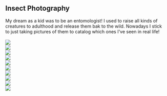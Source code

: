 ## Insect Photography

My dream as a kid was to be an entomologist! I used to raise all kinds of creatures to adulthood and release them bak to the wild. Nowadays I stick to just taking pictures of them to catalog which ones I've seen in real life! 
<br>
<br>
<img src="Images/BugPic_1.png?raw=true"/>
<br>
<img src="Images/BugPic_2.png?raw=true"/>
<br>
<img src="Images/BugPic_3.png?raw=true"/>
<br>
<img src="Images/BugPic_4.png?raw=true"/>
<br>
<img src="Images/BugPic_5.png?raw=true"/>
<br>
<img src="Images/BugPic_6.png?raw=true"/>
<br>
<img src="Images/BugPic_7.png?raw=true"/>
<br>
<img src="Images/BugPic_8.png?raw=true"/>
<br>
<img src="Images/BugPic_9.png?raw=true"/>
<br>
<img src="Images/BugPic_10.png?raw=true"/>
<br>
